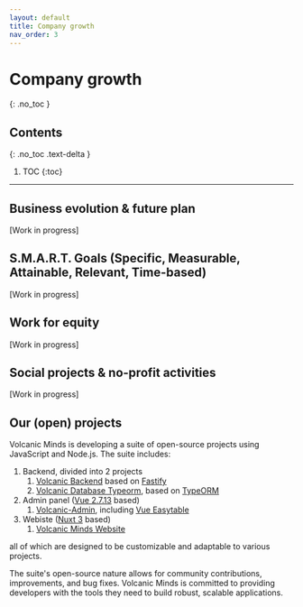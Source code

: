 ```yaml
---
layout: default
title: Company growth
nav_order: 3
---
```


# Company growth
{: .no_toc }

## Contents
{: .no_toc .text-delta }

1. TOC
{:toc}

---

## Business evolution & future plan

[Work in progress]

## S.M.A.R.T. Goals (Specific, Measurable, Attainable, Relevant, Time-based)

[Work in progress]

## Work for equity

[Work in progress]

## Social projects & no-profit activities

[Work in progress]

## Our (open) projects

Volcanic Minds is developing a suite of open-source projects using JavaScript and Node.js.
The suite includes:
1. Backend, divided into 2 projects
    1. [Volcanic Backend](https://github.com/volcanicminds/volcanic-backend) based on [Fastify](https://www.fastify.io/)
    2. [Volcanic Database Typeorm](https://github.com/volcanicminds/volcanic-database-typeorm), based on [TypeORM](https://typeorm.io/)
2. Admin panel ([Vue 2.7.13](https://v2.vuejs.org/) based)
    1. [Volcanic-Admin](https://github.com/volcanicminds/volcanic-admin), including [Vue Easytable](https://happy-coding-clans.github.io/vue-easytable/#/en/demo)
3. Webiste ([Nuxt 3](https://nuxt.com/) based)
    1. [Volcanic Minds Website](https://github.com/volcanicminds/volcanic-minds-website)

all of which are designed to be customizable and adaptable to various projects.

The suite's open-source nature allows for community contributions, improvements, and bug fixes.
Volcanic Minds is committed to providing developers with the tools they need to build robust, scalable applications.
